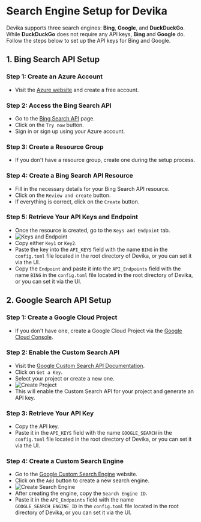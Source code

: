# Search Engine Setup for Devika

Devika supports three search engines: **Bing**, **Google**, and **DuckDuckGo**. While **DuckDuckGo** does not require any API keys, **Bing** and **Google** do. Follow the steps below to set up the API keys for Bing and Google.

## 1. Bing Search API Setup

### Step 1: Create an Azure Account
- Visit the [Azure website](https://azure.microsoft.com/en-us/free/) and create a free account.

### Step 2: Access the Bing Search API
- Go to the [Bing Search API](https://www.microsoft.com/en-us/bing/apis/bing-web-search-api) page.
- Click on the `Try now` button.
- Sign in or sign up using your Azure account.

### Step 3: Create a Resource Group
- If you don't have a resource group, create one during the setup process.

### Step 4: Create a Bing Search API Resource
- Fill in the necessary details for your Bing Search API resource.
- Click on the `Review and create` button.
- If everything is correct, click on the `Create` button.

### Step 5: Retrieve Your API Keys and Endpoint
- Once the resource is created, go to the `Keys and Endpoint` tab.
- ![Keys and Endpoint](images/bing-1.png)
- Copy either `Key1` or `Key2`.
- Paste the key into the `API_KEYS` field with the name `BING` in the `config.toml` file located in the root directory of Devika, or you can set it via the UI.
- Copy the `Endpoint` and paste it into the `API_Endpoints` field with the name `BING` in the `config.toml` file located in the root directory of Devika, or you can set it via the UI.

## 2. Google Search API Setup

### Step 1: Create a Google Cloud Project
- If you don't have one, create a Google Cloud Project via the [Google Cloud Console](https://console.cloud.google.com/).

### Step 2: Enable the Custom Search API
- Visit the [Google Custom Search API Documentation](https://developers.google.com/custom-search/v1/overview).
- Click on `Get a Key`.
- Select your project or create a new one.
- ![Create Project](images/google.png)
- This will enable the Custom Search API for your project and generate an API key.

### Step 3: Retrieve Your API Key
- Copy the API key.
- Paste it in the `API_KEYS` field with the name `GOOGLE_SEARCH` in the `config.toml` file located in the root directory of Devika, or you can set it via the UI.

### Step 4: Create a Custom Search Engine
- Go to the [Google Custom Search Engine](https://programmablesearchengine.google.com/controlpanel/all) website.
- Click on the `Add` button to create a new search engine.
- ![Create Search Engine](images/google-2.png)
- After creating the engine, copy the `Search Engine ID`.
- Paste it in the `API_Endpoints` field with the name `GOOGLE_SEARCH_ENGINE_ID` in the `config.toml` file located in the root directory of Devika, or you can set it via the UI.
```

